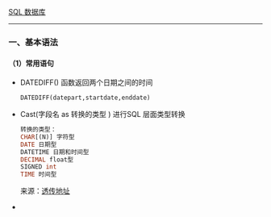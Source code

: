 [SQL 数据库](https://www.w3school.com.cn/sql/index.asp) 

---

### 一、基本语法

#### （1）常用语句

- DATEDIFF() 函数返回两个日期之间的时间

  ```sql
  DATEDIFF(datepart,startdate,enddate)
  ```

- Cast(字段名 as 转换的类型 )  进行SQL 层面类型转换

  ```sql
  转换的类型：
  CHAR[(N)] 字符型
  DATE 日期型
  DATETIME 日期和时间型
  DECIMAL float型
  SIGNED int
  TIME 时间型
  ```

  来源：[透传地址](https://blog.csdn.net/qidasheng2012/article/details/84862266)  

- 

